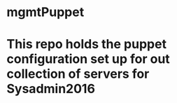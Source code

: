 # mgmtPuppet
# This repo holds the puppet configuration set up for out collection of servers for Sysadmin2016
